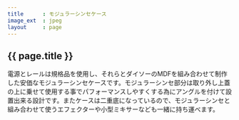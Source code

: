 ```yaml
---
title      : モジュラーシンセケース
image_ext  : jpeg
layout     : page
---
```


## {{ page.title }}

電源とレールは規格品を使用し、それらとダイソーのMDFを組み合わせて制作した安価なモジュラーシンセケースです。モジュラーシンセ部分は取り外し上蓋の上に乗せて使用する事でパフォーマンスしやすくする為にアングルを付けて設置出来る設計です。またケースは二重底になっているので、モジュラーシンセと組み合わせて使うエフェクターや小型ミキサーなども一緒に持ち運べます。
